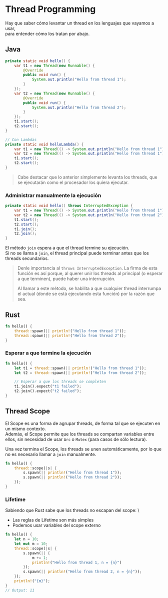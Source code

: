 # Thread Programming

Hay que saber cómo levantar un thread en los lenguajes que vayamos a usar, \
para entender cómo los tratan por abajo.

## Java

```java
private static void hello() {
    var t1 = new Thread(new Runnable() {
        @Override
        public void run() {
            System.out.println("Hello from thread 1");
        }
    });
    var t2 = new Thread(new Runnable() {
        @Override
        public void run() {
            System.out.println("Hello from thread 2");
        }
    });
    t1.start();
    t2.start();
}

// Con Lambdas
private static void helloLambda() {
    var t1 = new Thread(() -> System.out.println("Hello from thread 1"));
    var t2 = new Thread(() -> System.out.println("Hello from thread 1"));
    t1.start();
    t2.start();
}
```

> Cabe destacar que lo anterior simplemente levanta los threads, que se ejecutarán como el procesador los quiera
> ejecutar.

### Administrar manualmente la ejecución

```java
private static void hello() throws InterruptedException {
    var t1 = new Thread(() -> System.out.println("Hello from thread 1"));
    var t2 = new Thread(() -> System.out.println("Hello from thread 2"));
    t1.start();
    t2.start();
    t1.join();
    t2.join();
}
```

El método `join` espera a que el thread termine su ejecución.\
Si no se llama a `join`, el thread principal puede terminar antes que los threads secundarios.

> Denle importancia al `throws InterruptedException`. La firma de esta función es así porque, al querer unir los threads
> al principal (o esperar a que terminen), puede haber una interrupción.
>
> Al llamar a este método, se habilita a que cualquier thread interrumpa el actual (donde se está ejecutando esta
> función) por la razón que sea.

## Rust

```rust
fn hello() {
    thread::spawn(|| println!("Hello from thread 1"));
    thread::spawn(|| println!("Hello from thread 2"));
}
```

### Esperar a que termine la ejecución

```rust
fn hello() {
    let t1 = thread::spawn(|| println!("Hello from thread 1"));
    let t2 = thread::spawn(|| println!("Hello from thread 2"));

    // Esperar a que los threads se completen
    t1.join().expect("t1 failed");
    t2.join().expect("t2 failed");
}
```

## Thread Scope

El Scope es una forma de agrupar threads, de forma tal que se ejecuten en un mismo contexto. \
Además, el Scope permite que los threads se compartan variables entre ellos, sin necesidad de usar `Arc` o `Mutex` (para
casos de sólo lectura).

Una vez termina el Scope, los threads se unen automáticamente, por lo que no es necesario llamar a `join` manualmente.

```rust
fn hello() {
    thread::scope(|s| {
        s.spawn(|| println!("Hello from thread 1"));
        s.spawn(|| println!("Hello from thread 2"));
    });
}
```

### Lifetime

Sabiendo que Rust sabe que los threads no escapan del scope: \

- Las reglas de Lifetime son más simples
- Podemos usar variables del scope externo

```rust
fn hello() {
    let n = 10;
    let mut m = 10;
    thread::scope(|s| {
        s.spawn(|| {
            m += 1;
            println!("Hello from thread 1, n = {n}")
        });
        s.spawn(|| println!("Hello from thread 2, n = {n}"));
    });
    println!("{m}");
}
// Output: 11
```

